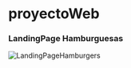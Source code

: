 # proyectoWeb

### LandingPage Hamburguesas

![LandingPageHamburgers](/home/Endor-153/Downloads/LandingPageHamburgers.gif)